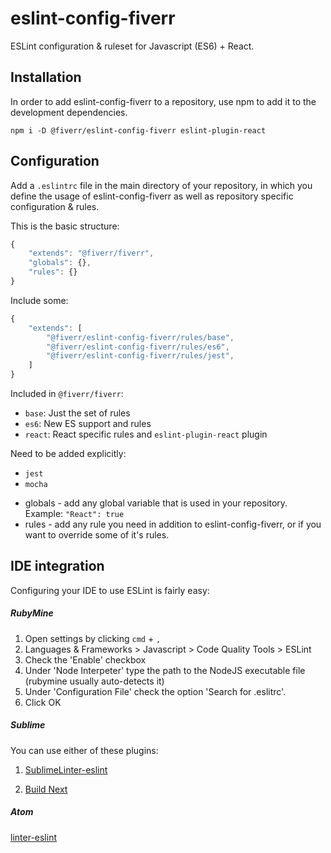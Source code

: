 # eslint-config-fiverr

ESLint configuration & ruleset for Javascript (ES6) + React.

## Installation

In order to add eslint-config-fiverr to a repository, use npm to add it to the development dependencies.

```
npm i -D @fiverr/eslint-config-fiverr eslint-plugin-react
```

## Configuration

Add a `.eslintrc` file in the main directory of your repository, in which you define the usage of eslint-config-fiverr as well as repository specific configuration & rules.

This is the basic structure:

```javascript
{
    "extends": "@fiverr/fiverr",
    "globals": {},
    "rules": {}
}
```

Include some:
```js
{
    "extends": [
        "@fiverr/eslint-config-fiverr/rules/base",
        "@fiverr/eslint-config-fiverr/rules/es6",
        "@fiverr/eslint-config-fiverr/rules/jest",
    ]
}
```

Included in `@fiverr/fiverr`:
- `base`: Just the set of rules
- `es6`: New ES support and rules
- `react`: React specific rules and `eslint-plugin-react` plugin

Need to be added explicitly:
- `jest`
- `mocha`

* globals - add any global variable that is used in your repository. Example: `"React": true`
* rules - add any rule you need in addition to eslint-config-fiverr, or if you want to override some of it's rules.

## IDE integration

Configuring your IDE to use ESLint is fairly easy:

##### RubyMine
1. Open settings by clicking `cmd` + `,`
2. Languages & Frameworks > Javascript > Code Quality Tools > ESLint
3. Check the 'Enable' checkbox
4. Under 'Node Interpeter' type the path to the NodeJS executable file (rubymine usually auto-detects it)
5. Under 'Configuration File' check the option 'Search for .eslitrc'.
6. Click OK

##### Sublime
You can use either of these plugins:

1. [SublimeLinter-eslint](https://github.com/roadhump/SublimeLinter-eslint)

2. [Build Next](https://github.com/albertosantini/sublimetext-buildnext)

##### Atom
[linter-eslint](https://atom.io/packages/linter-eslint)
